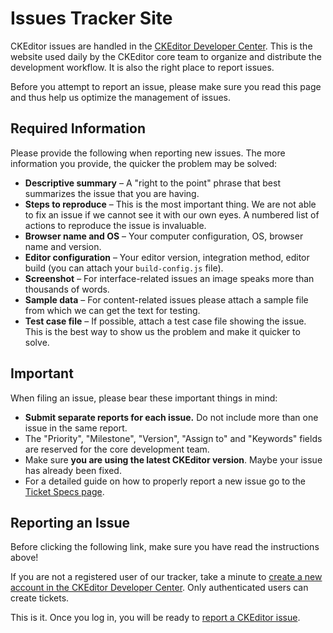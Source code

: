 <!--
Copyright (c) 2003-2014, CKSource - Frederico Knabben. All rights reserved.
For licensing, see LICENSE.md.
-->

# Issues Tracker Site

CKEditor issues are handled in the [CKEditor Developer Center](http://dev.ckeditor.com/). This is the website used daily by the CKEditor core team to organize and distribute the development workflow. It is also the right place to report issues.

Before you attempt to report an issue, please make sure you read this page and thus help us optimize the management of issues.

## Required Information

Please provide the following when reporting new issues. The more information you provide, the quicker the problem may be solved:

 * **Descriptive summary** &ndash; A "right to the point" phrase that best summarizes the issue that you are having.
 * **Steps to reproduce** &ndash; This is the most important thing. We are not able to fix an issue if we cannot see it with our own eyes. A numbered list of actions to reproduce the issue is invaluable.
 * **Browser name and OS** &ndash; Your computer configuration, OS, browser name and version.
 * **Editor configuration** &ndash; Your editor version, integration method, editor build (you can attach your `build-config.js` file).
 * **Screenshot** &ndash; For interface-related issues an image speaks more than thousands of words.
 * **Sample data** &ndash; For content-related issues please attach a sample file from which we can get the text for testing.
 * **Test case file** &ndash; If possible, attach a test case file showing the issue. This is the best way to show us the problem and make it quicker to solve.

## Important

When filing an issue, please bear these important things in mind:

 * **Submit separate reports for each issue.** Do not include more than one issue in the same report.
 * The "Priority", "Milestone", "Version", "Assign to" and "Keywords" fields are reserved for the core development team.
 * Make sure **you are using the latest CKEditor version**. Maybe your issue has already been fixed.
 * For a detailed guide on how to properly report a new issue go to the [Ticket Specs page](https://dev.ckeditor.com/wiki/TicketSpecs).
 
## Reporting an Issue

Before clicking the following link, make sure you have read the instructions above!

If you are not a registered user of our tracker, take a minute to [create a new account in the CKEditor Developer Center](https://dev.ckeditor.com/register). Only authenticated users can create tickets.

This is it. Once you log in, you will be ready to [report a CKEditor issue](https://dev.ckeditor.com/newticket).